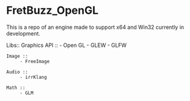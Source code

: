 # FretBuzz_OpenGL

This is a repo of an engine made to support x64 and Win32 currently in development.

Libs::
	Graphics API :: 
	     - Open GL
		 - GLEW
		 - GLFW
		 
    Image :: 
	     - FreeImage
		 
	Audio ::
	     - irrKlang
	
	Math ::
		 - GLM
		 